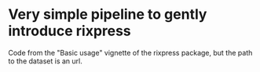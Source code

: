 # Very simple pipeline to gently introduce rixpress

Code from the "Basic usage" vignette of the rixpress package,
but the path to the dataset is an url.
